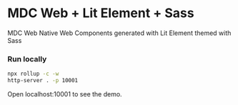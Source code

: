 # MDC Web + Lit Element + Sass

MDC Web Native Web Components generated with Lit Element themed with Sass

### Run locally

```bash
npx rollup -c -w
http-server . -p 10001
```

Open localhost:10001 to see the demo.
